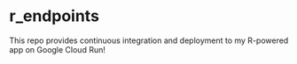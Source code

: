 # r_endpoints
This repo provides continuous integration and deployment to my R-powered app on Google Cloud Run!
